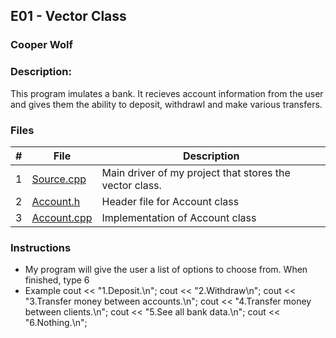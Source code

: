 ## E01 - Vector Class
### Cooper Wolf
### Description:

This program imulates a bank. It recieves account information from the user and gives them the ability to deposit, withdrawl and make various transfers.

### Files

|   #   | File             | Description                                            |
| :---: | ---------------- | --------------------------------------------------     |
|   1   |    [Source.cpp](https://github.com/Coop-Wolf/1064-Data-Structures/blob/main/Assignments/A%231/Source.cpp)      | Main driver of my project that stores the vector class.|
|   2   |   [Account.h](https://github.com/Coop-Wolf/1064-Data-Structures/blob/main/Assignments/A%231/Account.h)  |    Header file for Account class |
|   3   |   [Account.cpp](https://github.com/Coop-Wolf/1064-Data-Structures/blob/main/Assignments/A%231/Account.cpp)|    Implementation of Account class |

### Instructions

- My program will give the user a list of options to choose from. When finished, type 6
- Example
        cout << "1.Deposit.\n";
        cout << "2.Withdraw\n";
        cout << "3.Transfer money between accounts.\n";
        cout << "4.Transfer money between clients.\n";
        cout << "5.See all bank data.\n";
        cout << "6.Nothing.\n";